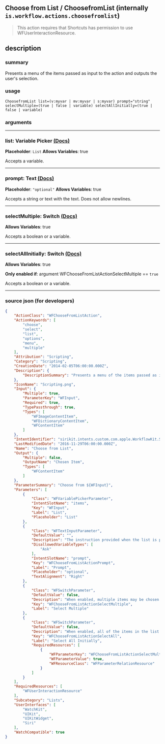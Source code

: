 
## Choose from List / ChoosefromList (internally `is.workflow.actions.choosefromlist`)

> This action requires that Shortcuts has permission to use WFUserInteractionResource.


## description

### summary

Presents a menu of the items passed as input to the action and outputs the user's selection.


### usage
```
ChoosefromList list=(v:myvar | mv:myvar | s:myvar) prompt="string" selectMultiple=(true | false | variable) selectAllInitially=(true | false | variable)
```

### arguments

---

### list: Variable Picker [(Docs)](https://pfgithub.github.io/shortcutslang/gettingstarted#variable-picker-fields)
**Placeholder**: ```
		List
		```
**Allows Variables**: true



Accepts a variable.

---

### prompt: Text [(Docs)](https://pfgithub.github.io/shortcutslang/gettingstarted#text-field)
**Placeholder**: `"optional"`
**Allows Variables**: true



Accepts a string 
or text
with the text. Does not allow newlines.

---

### selectMultiple: Switch [(Docs)](https://pfgithub.github.io/shortcutslang/gettingstarted#switch-or-expanding-or-boolean-fields)
**Allows Variables**: true



Accepts a boolean
or a variable.

---

### selectAllInitially: Switch [(Docs)](https://pfgithub.github.io/shortcutslang/gettingstarted#switch-or-expanding-or-boolean-fields)
**Allows Variables**: true

**Only enabled if**: argument WFChooseFromListActionSelectMultiple == `true`

Accepts a boolean
or a variable.

---

### source json (for developers)

```json
{
	"ActionClass": "WFChooseFromListAction",
	"ActionKeywords": [
		"choose",
		"select",
		"list",
		"options",
		"menu",
		"multiple"
	],
	"Attribution": "Scripting",
	"Category": "Scripting",
	"CreationDate": "2014-02-05T06:00:00.000Z",
	"Description": {
		"DescriptionSummary": "Presents a menu of the items passed as input to the action and outputs the user's selection."
	},
	"IconName": "Scripting.png",
	"Input": {
		"Multiple": true,
		"ParameterKey": "WFInput",
		"Required": true,
		"TypePassthrough": true,
		"Types": [
			"WFImageContentItem",
			"WFDictionaryContentItem",
			"WFContentItem"
		]
	},
	"IntentIdentifier": "sirikit.intents.custom.com.apple.WorkflowKit.ShortcutsIntents.WFChooseFromListIntent",
	"LastModifiedDate": "2016-11-29T06:00:00.000Z",
	"Name": "Choose from List",
	"Output": {
		"Multiple": false,
		"OutputName": "Chosen Item",
		"Types": [
			"WFContentItem"
		]
	},
	"ParameterSummary": "Choose from ${WFInput}",
	"Parameters": [
		{
			"Class": "WFVariablePickerParameter",
			"IntentSlotName": "items",
			"Key": "WFInput",
			"Label": "List",
			"Placeholder": "List"
		},
		{
			"Class": "WFTextInputParameter",
			"DefaultValue": "",
			"Description": "The instruction provided when the list is presented.",
			"DisallowedVariableTypes": [
				"Ask"
			],
			"IntentSlotName": "prompt",
			"Key": "WFChooseFromListActionPrompt",
			"Label": "Prompt",
			"Placeholder": "optional",
			"TextAlignment": "Right"
		},
		{
			"Class": "WFSwitchParameter",
			"DefaultValue": false,
			"Description": "When enabled, multiple items may be chosen from the list.",
			"Key": "WFChooseFromListActionSelectMultiple",
			"Label": "Select Multiple"
		},
		{
			"Class": "WFSwitchParameter",
			"DefaultValue": false,
			"Description": "When enabled, all of the items in the list will start out selected when Choose from List is presented.",
			"Key": "WFChooseFromListActionSelectAll",
			"Label": "Select All Initially",
			"RequiredResources": [
				{
					"WFParameterKey": "WFChooseFromListActionSelectMultiple",
					"WFParameterValue": true,
					"WFResourceClass": "WFParameterRelationResource"
				}
			]
		}
	],
	"RequiredResources": [
		"WFUserInteractionResource"
	],
	"Subcategory": "Lists",
	"UserInterfaces": [
		"WatchKit",
		"UIKit",
		"UIKitWidget",
		"Siri"
	],
	"WatchCompatible": true
}
```
